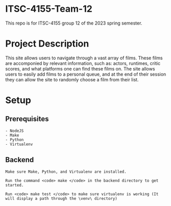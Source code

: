 # ITSC-4155-Team-12

This repo is for ITSC-4155 group 12 of the 2023 spring semester.

# Project Description

This site allows users to navigate through a vast array of films. These films are accomponied by relevant information, such as: actors, runtimes, critic scores, and what platforms one can find these films on. The site allows users to easily add films to a personal queue, and at the end of their session they can allow the site to
randomly choose a film from their list.

# Setup

## Prerequisites
    - NodeJS
    - Make
    - Python
    - Virtualenv

## Backend 

    Make sure Make, Python, and Virtualenv are installed.

    Run the command <code> make </code> in the backend directory to get started.

    Run <code> make test </code> to make sure virtualenv is working (It will display a path through the \venv\ directory)

    